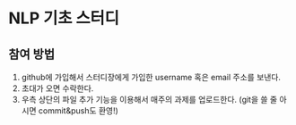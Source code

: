 # NLP 기초 스터디

## 참여 방법

1. github에 가입해서 스터디장에게 가입한 username 혹은 email 주소를 보낸다.
2. 초대가 오면 수락한다.
3. 우측 상단의 파일 추가 기능을 이용해서 매주의 과제를 업로드한다. (git을 쓸 줄 아시면 commit&push도 환영!)

